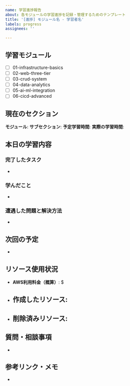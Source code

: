 ```yaml
---
name: 学習進捗報告
about: 各モジュールの学習進捗を記録・管理するためのテンプレート
title: '[進捗] モジュール名 - 学習者名'
labels: progress
assignees: ''

---
```


## 学習モジュール
- [ ] 01-infrastructure-basics
- [ ] 02-web-three-tier
- [ ] 03-crud-system
- [ ] 04-data-analytics
- [ ] 05-ai-ml-integration
- [ ] 06-cicd-advanced

## 現在のセクション
**モジュール**: 
**サブセクション**: 
**予定学習時間**: 
**実際の学習時間**: 

## 本日の学習内容
### 完了したタスク
- 

### 学んだこと
- 

### 遭遇した問題と解決方法
- 

## 次回の予定
- 

## リソース使用状況
- **AWS利用料金（概算）**: $
- **作成したリソース**:
  - 
- **削除済みリソース**:
  - 

## 質問・相談事項
- 

## 参考リンク・メモ
- 
